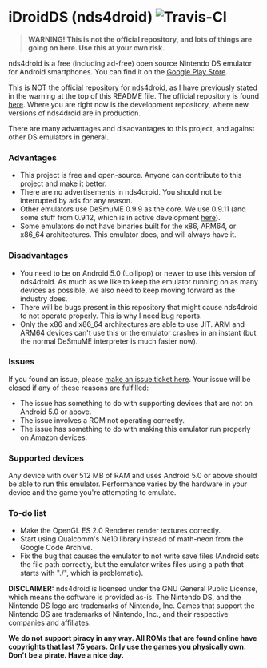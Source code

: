 # iDroidDS (nds4droid) ![Travis-CI](https://travis-ci.org/tangalbert919/iDroidDS.svg?branch=master)

>**WARNING! This is not the official repository, and lots of things are going on here. Use this at your own risk.**

nds4droid is a free (including ad-free) open source Nintendo DS emulator for Android smartphones. You can find it on the [Google Play Store](https://play.google.com/store/apps/details?id=com.opendoorstudios.ds4droid&hl=en).

This is NOT the official repository for nds4droid, as I have previously stated in the warning at the top of this README file. The official repository is found [here](https://github.com/jquesnelle/nds4droid). Where you are right now is the development repository, where new versions of nds4droid are in production.

There are many advantages and disadvantages to this project, and against other DS emulators in general.

### Advantages

* This project is free and open-source. Anyone can contribute to this project and make it better.
* There are no advertisements in nds4droid. You should not be interrupted by ads for any reason.
* Other emulators use DeSmuME 0.9.9 as the core. We use 0.9.11 (and some stuff from 0.9.12, which is in active development [here](https://github.com/TASVideos/desmume)).
* Some emulators do not have binaries built for the x86, ARM64, or x86_64 architectures. This emulator does, and will always have it.

### Disadvantages

* You need to be on Android 5.0 (Lollipop) or newer to use this version of nds4droid. As much as we like to keep the emulator running on as many devices as possible, we also need to keep moving forward as the industry does.
* There will be bugs present in this repository that might cause nds4droid to not operate properly. This is why I need bug reports.
* Only the x86 and x86_64 architectures are able to use JIT. ARM and ARM64 devices can't use this or the emulator crashes in an instant (but the normal DeSmuME interpreter is much faster now).

### Issues

If you found an issue, please [make an issue ticket here](https://github.com/tangalbert919/iDroidDS/issues/new). Your issue will be closed if any of these reasons are fulfilled:
* The issue has something to do with supporting devices that are not on Android 5.0 or above.
* The issue involves a ROM not operating correctly.
* The issue has something to do with making this emulator run properly on Amazon devices.

### Supported devices

Any device with over 512 MB of RAM and uses Android 5.0 or above should be able to run this emulator. Performance varies by the hardware in your device and the game you're attempting to emulate.

### To-do list

* Make the OpenGL ES 2.0 Renderer render textures correctly.
* Start using Qualcomm's Ne10 library instead of math-neon from the Google Code Archive.
* Fix the bug that causes the emulator to not write save files (Android sets the file path correctly, but the emulator writes files using a path that starts with "./", which is problematic).

**DISCLAIMER:** nds4droid is licensed under the GNU General Public License, which means the software is provided as-is. The Nintendo DS, and the Nintendo DS logo are trademarks of Nintendo, Inc. Games that support the Nintendo DS are trademarks of Nintendo, Inc., and their respective companies and affiliates.

**We do not support piracy in any way. All ROMs that are found online have copyrights that last 75 years. Only use the games you physically own. Don't be a pirate. Have a nice day.**
